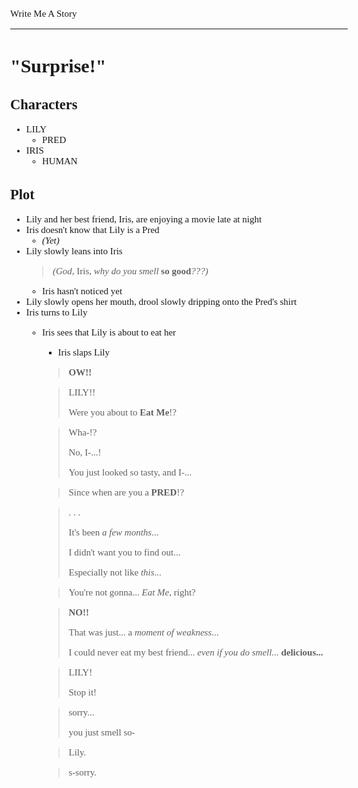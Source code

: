<style>
	body {
		font-size: 15px;
		font-family: Verdana;
	};
</style>

Write Me A Story
****************
"Surprise!"
===========

Characters
----------
- LILY
	- PRED
- IRIS
	- HUMAN

Plot
----
- Lily and her best friend,
	Iris,
	are enjoying a movie late at night
- Iris doesn't know that Lily is a Pred
	- _(Yet)_
- Lily slowly leans into Iris
	> _(God,_
		Iris,
		_why do you smell_ __so good__*???)*
	- Iris hasn't noticed yet
- Lily slowly opens her mouth,
	drool slowly dripping onto the Pred's shirt
- Iris turns to Lily
	- Iris sees that Lily is about to eat her
		- Iris slaps Lily
		> __OW!!__

		> LILY!!
		>
		> Were you about to __Eat Me__!?

		> Wha-!?
		>
		> No,
			I-...!
		>
		> You just looked so tasty,
			and I-...

		> Since when are you a __PRED__!?

		> . . .
		>
		> It's been _a few months_...
		>
		> I didn't want you to find out...
		>
		> Especially not like _this_...

		> You're not gonna...
			_Eat Me_,
			right?

		> __NO!!__
		>
		> That was just...
			a _moment of weakness_...
		>
		> I could never eat my best friend...
			_even if you do smell..._
			__delicious...__

		> LILY!
		>
		> Stop it!

		> sorry...
		>
		> you just smell so-

		> Lily.

		> s-sorry.